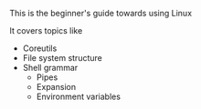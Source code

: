 This is the beginner's guide towards using Linux

It covers topics like
- Coreutils
- File system structure
- Shell grammar
	- Pipes
	- Expansion
	- Environment variables